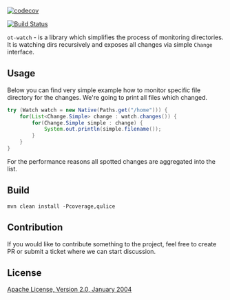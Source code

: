 [![codecov](https://codecov.io/gh/opentangerine/ot-watch/branch/master/graph/badge.svg)](https://codecov.io/gh/opentangerine/ot-watch)

[![Build Status](https://travis-ci.org/opentangerine/ot-watch.svg?branch=master)](https://travis-ci.org/opentangerine/ot-watch)

`ot-watch` - is a library which simplifies the process of monitoring directories.
It is watching dirs recursively and exposes all changes via simple `Change`
interface.

## Usage

Below you can find very simple example how to monitor specific file directory
for the changes. We're going to print all files which changed.

```java
try (Watch watch = new Native(Paths.get("/home"))) {
    for(List<Change.Simple> change : watch.changes()) {
        for(Change.Simple simple : change) {
            System.out.println(simple.filename());
        }
    }
}
```

For the performance reasons all spotted changes are aggregated into the list.

## Build

```
mvn clean install -Pcoverage,qulice
```

## Contribution

If you would like to contribute something to the project, feel free to create
PR or submit a ticket where we can start discussion.

## License

[Apache License, Version 2.0, January 2004](http://www.apache.org/licenses/LICENSE-2.0)
